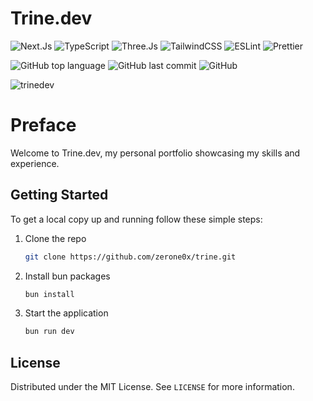 # Trine.dev

![Next.Js](https://img.shields.io/badge/next.js-000000?style=flat&logo=nextdotjs&logoColor=white)
![TypeScript](https://img.shields.io/badge/TypeScript-3178C6?style=flat&logo=typescript&logoColor=white) 
![Three.Js](https://img.shields.io/badge/Three.js-000000?style=flat&logo=three.js&logoColor=white) 
![TailwindCSS](https://img.shields.io/badge/TailwindCSS-06B6D4?style=flat&logo=tailwind-css&logoColor=white) ![ESLint](https://img.shields.io/badge/ESLint-4B32C3?style=flat&logo=eslint&logoColor=white) ![Prettier](https://img.shields.io/badge/Prettier-F7B93E?style=flat&logo=prettier&logoColor=white)

![GitHub top language](https://img.shields.io/github/languages/top/zerone0x/trine) ![GitHub last commit](https://img.shields.io/github/last-commit/zerone0x/trine)
![GitHub](https://img.shields.io/github/license/zerone0x/trine)

![trinedev](https://cdn.jsdelivr.net/gh/h3x311/upic@main/LC3/2024/trinedevtest.png)


# Preface

Welcome to Trine.dev, my personal portfolio showcasing my skills and experience.

## Getting Started

To get a local copy up and running follow these simple steps:

1. Clone the repo
   ```sh
   git clone https://github.com/zerone0x/trine.git
   ```
2. Install bun packages
   ```sh
   bun install
   ```
3. Start the application
   ```sh
   bun run dev
   ```

## License

Distributed under the MIT License. See `LICENSE` for more information.




